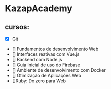 # KazapAcademy
## cursos:
- [x] Git
- [] Fundamentos de desenvolvimento Web
- [] Interfaces reativas com Vue.js
- [] Backend com Node.js
- [] Guia Inicial de uso do Firebase
- [] Ambiente de desenvolvimento com Docker
- [] Otimização de Aplicações Web
- []Ruby: Do zero para Web

